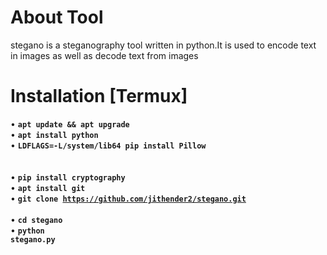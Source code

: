 # About Tool 
stegano is a steganography tool written in python.It is used to encode text in images as well as decode text from images 
# Installation [Termux]
• <code><b>apt update && apt upgrade</b> </code></br>
• <code><b>apt install python</b> </code></br>
• <code><b>LDFLAGS=-L/system/lib64 pip install Pillow</b> </code></br></br>
• <code><b>pip install cryptography</b> </code></br>
• <code><b>apt install git</b> </code></br>
• <code><b>git clone https://github.com/jithender2/stegano.git</b> </code></br>
• <code><b>cd stegano</b></code></br>
• <code><b>python stegano.py</b></code></br>
